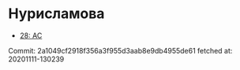 # Нурисламова
- [28: AC](28.md)

Commit: 2a1049cf2918f356a3f955d3aab8e9db4955de61
 fetched at: 20201111-130239
